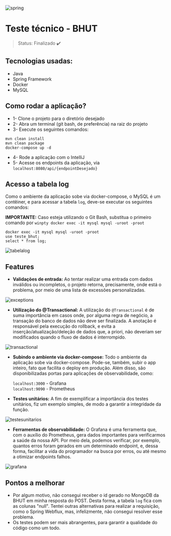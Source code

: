![spring](https://user-images.githubusercontent.com/80921933/162512277-0f7d51a7-ecbb-4187-95b8-99837e309c0b.png)
# Teste técnico - BHUT

>Status: Finalizado ✔️

## Tecnologias usadas:

+ Java
+ Spring Framework
+ Docker
+ MySQL

## Como rodar a aplicação?

+ 1- Clone o projeto para o diretório desejado
+ 2- Abra um terminal (git bash, de preferência) na raiz do projeto
+ 3- Execute os seguintes comandos:
```
mvn clean install
mvn clean package
docker-compose up -d
```

+ 4- Rode a aplicação com o IntelliJ
+ 5- Acesse os endpoints da aplicação, via `localhost:8080/api/{endpointDesejado}`

## Acesso a tabela log

Como o ambiente da aplicação sobe via docker-compose, o MySQL é um contêiner, e para acessar a tabela `log`, deve-se executar os seguintes comandos:

<b>IMPORTANTE:</b> Caso esteja utilizando o Git Bash, substitua o primeiro comando por `winpty docker exec -it mysql mysql -uroot -proot`
```
docker exec -it mysql mysql -uroot -proot
use teste_bhut;
select * from log;
```
![tabelalog](https://user-images.githubusercontent.com/80921933/162645502-2ceb6a57-1bd6-48d9-a493-9fa6e6de5a00.png)


## Features

+ <b>Validações de entrada:</b> Ao tentar realizar uma entrada com dados inválidos ou incompletos, o projeto retorna, precisamente, onde está o problema, por meio de uma lista de excessões personalizadas.

![exceptions](https://user-images.githubusercontent.com/80921933/162630779-51abab25-eb3a-470d-8a22-fb3afeb2f714.png)

+ <b>Utilização do @Transactional:</b> A utilização do `@Transactional` é de suma importância em casos onde, por alguma regra de negócio, a transação do banco de dados não deve ser finalizada. A anotação é responsável pela execução do rollback, e evita a inserção/atualização/deleção de dados que, a priori, não deveriam ser modificados quando o fluxo de dados é interrompido.

![transactional](https://user-images.githubusercontent.com/80921933/162644227-60b4b0b0-098e-4127-9c7f-91e8d9202c22.png)

+ <b>Subindo o ambiente via docker-compose:</b> Todo o ambiente da aplicação sobe via docker-compose. Pode-se, também, subir o app inteiro, fato que facilita o deploy em produção. Além disso, são disponibilizadas portas para aplicações de observabilidade, como:

  `localhost:3000` - Grafana <br>
  `localhost:9090` - Prometheus
  
+ <b>Testes unitários:</b> A fim de exemplificar a importância dos testes unitários, fiz um exemplo simples, de modo a garantir a integridade da função.

![testesunitarios](https://user-images.githubusercontent.com/80921933/162644744-a7113518-0e12-4ca2-892a-fbb413c56655.png)

+ <b>Ferramentas de observabilidade:</b> O Grafana é uma ferramenta que, com o auxílio do Prometheus, gera dados importantes para verificarmos a saúde da nossa API. Por meio dela, podemos verificar, por exemplo, quantos erros foram gerados em um determinado endpoint, e, dessa forma, facilitar a vida do programador na busca por erros, ou até mesmo a otimizar endpoints falhos.

![grafana](https://user-images.githubusercontent.com/80921933/162645200-dbff2fc7-2326-41cc-8113-4a31310ee62f.png)

## Pontos a melhorar

+ Por algum motivo, não consegui receber o id gerado no MongoDB da BHUT em minha resposta do POST. Desta forma, a tabela `log` fica com as colunas "null". Tentei outras alternativas para realizar a requisição, como o Spring Webflux, mas, infelizmente, não consegui resolver esse problema.
+ Os testes podem ser mais abrangentes, para garantir a qualidade do código como um todo.
